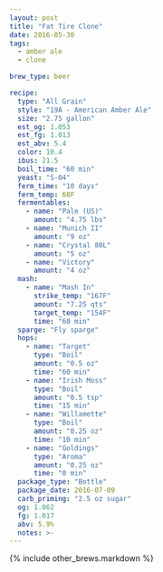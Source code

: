```yaml
---
layout: post
title: "Fat Tire Clone"
date: 2016-05-30
tags:
  - amber ale
  - clone

brew_type: beer

recipe:
  type: "All Grain"
  style: "19A - American Amber Ale"
  size: "2.75 gallon"
  est_og: 1.053
  est_fg: 1.013
  est_abv: 5.4
  color: 10.4
  ibus: 21.5
  boil_time: "60 min"
  yeast: "S-04"
  ferm_time: "10 days"
  ferm_temp: 68F
  fermentables:
    - name: "Pale (US)"
      amount: "4.75 lbs"
    - name: "Munich II"
      amount: "9 oz"
    - name: "Crystal 80L"
      amount: "5 oz"
    - name: "Victory"
      amount: "4 oz"
  mash:
    - name: "Mash In"
      strike_temp: "167F"
      amount: "7.25 qts"
      target_temp: "154F"
      time: "60 min"
  sparge: "Fly sparge"
  hops:
    - name: "Target"
      type: "Boil"
      amount: "0.5 oz"
      time: "60 min"
    - name: "Irish Moss"
      type: "Boil"
      amount: "0.5 tsp"
      time: "15 min"
    - name: "Willamette"
      type: "Boil"
      amount: "0.25 oz"
      time: "10 min"
    - name: "Goldings"
      type: "Aroma"
      amount: "0.25 oz"
      time: "0 min"
  package_type: "Bottle"
  package_date: 2016-07-09
  carb_priming: "2.5 oz sugar"
  og: 1.062
  fg: 1.017
  abv: 5.9%
  notes: >-
---
```

{% include other_brews.markdown %}

